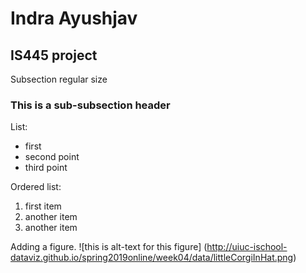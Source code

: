 # Indra Ayushjav

## IS445 project

Subsection regular size

### This is a sub-subsection header

List:
* first
* second point
* third point

Ordered list:
1. first item
1. another item
1. another item


Adding a figure.
![this is alt-text for this figure] (http://uiuc-ischool-dataviz.github.io/spring2019online/week04/data/littleCorgiInHat.png)
